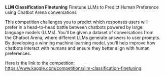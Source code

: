 **LLM Classification Finetuning**
Finetune LLMs to Predict Human Preference using Chatbot Arena conversations

This competition challenges you to predict which responses users will prefer in a head-to-head battle between chatbots powered by large language models (LLMs). 
You'll be given a dataset of conversations from the Chatbot Arena, where different LLMs generate answers to user prompts. By developing a winning machine learning model, 
you'll help improve how chatbots interact with humans and ensure they better align with human preferences.

Here is the link to the competition: https://www.kaggle.com/competitions/llm-classification-finetuning
